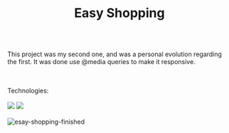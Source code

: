 <h1 align="center">Easy Shopping</h1>
<br>
<br>
<p>This project was my second one, and was a personal evolution regarding the first. It was done use @media queries to make it responsive.</p>
<br>
<br>  
Technologies:
<br>
<br>
<img src="https://img.shields.io/badge/HTML5-E34F26?style=for-the-badge&logo=html5&logoColor=white">
<img src="https://img.shields.io/badge/CSS3-1572B6?style=for-the-badge&logo=css3&logoColor=white">
<br>
<br>
<img src="https://github.com/giulio-attilio/Easy-shopping/blob/master/Finished.png?raw=true" alt="esay-shopping-finished">
